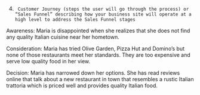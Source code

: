 4.      Customer Journey (steps the user will go through the process) or “Sales Funnel” describing how your business site will operate at a high level to address the Sales Funnel stages

Awareness: Maria is disappointed when she realizes that she does not find any quality Italian cuisine near her hometown. 

Consideration: Maria has tried Olive Garden, Pizza Hut and Domino’s but none of those restaurants meet her standards. They are too expensive and serve low quality food in her view.

Decision: Maria has narrowed down her options. She has read reviews online that talk about a new restaurant in town that resembles a rustic Italian trattoria which is priced well and provides quality Italian food. 